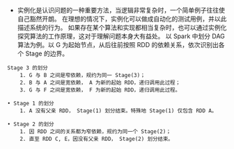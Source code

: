 

* 实例化是认识问题的一种重要方法，当逻辑非常复杂时，一个简单例子往往使自己豁然开朗。
在理想的情况下，实例化可以做成自动化的测试用例，并以此描述系统的行为。
如果存在某个算法和实现都相当复杂时，也可以通过实例化探究算法的工作原理，这对于理解问题本身大有益处。
以 Spark 中划分 DAG 算法为例。以 G 为起始节点，从后往前按照 RDD 的依赖关系，依次识别出各个 Stage 的边界。
```
Stage 3 的划分
    1. G 与 B 之间是窄依赖，规约为同一 Stage(3)；
    2. B 与 A 之间是宽依赖， A 为新的起始 RDD，递归调用此过程；
    3. G 与 F 之间是宽依赖， F 为新的起始 RDD，递归调用此过程。

• Stage 1 的划分
    1. A 没有父亲 RDD， Stage(1) 划分结束。特殊地 Stage(1) 仅包含 RDD A。

• Stage 2 的划分
    1. 因 RDD 之间的关系都为窄依赖，规约为同一个 Stage(2)；
    2. 直至 RDD C, E，因没有父亲 RDD， Stage(2) 划分结束。
```